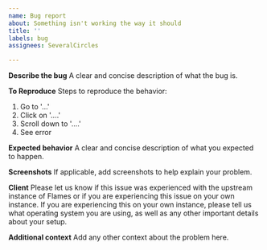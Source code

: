 ```yaml
---
name: Bug report
about: Something isn't working the way it should
title: ''
labels: bug
assignees: SeveralCircles

---
```


**Describe the bug**
A clear and concise description of what the bug is.

**To Reproduce**
Steps to reproduce the behavior:
1. Go to '...'
2. Click on '....'
3. Scroll down to '....'
4. See error

**Expected behavior**
A clear and concise description of what you expected to happen.

**Screenshots**
If applicable, add screenshots to help explain your problem.

**Client**
Please let us know if this issue was experienced with the upstream instance of Flames or if you are experiencing this issue on your own instance. If you are experiencing this on your own instance, please tell us what operating system you are using, as well as any other important details about your setup.

**Additional context**
Add any other context about the problem here.
